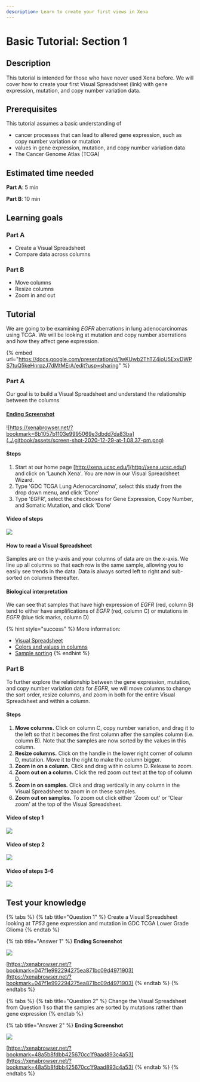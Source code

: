 ```yaml
---
description: Learn to create your first views in Xena
---
```


# Basic Tutorial: Section 1

## Description

This tutorial is intended for those who have never used Xena before. We will cover how to create your first Visual Spreadsheet \(link\) with gene expression, mutation, and copy number variation data.

## Prerequisites

This tutorial assumes a basic understanding of 

* cancer processes that can lead to altered gene expression, such as copy number variation or mutation
* values in gene expression, mutation, and copy number variation data
* The Cancer Genome Atlas \(TCGA\)

## Estimated time needed

**Part A**: 5 min

**Part B**: 10 min

## Learning goals

### Part A

* Create a Visual Spreadsheet
* Compare data across columns

### Part B

* Move columns
* Resize columns
* Zoom in and out

## Tutorial

We are going to be examining _EGFR_ aberrations in lung adenocarcinomas using TCGA. We will be looking at mutation and copy number aberrations and how they affect gene expression.

{% embed url="https://docs.google.com/presentation/d/1wKUwb2ThTZ4joU5ExyDWPS7tuQ5keHnrpzJ7dMtMErA/edit?usp=sharing" %}

### Part A

Our goal is to build a Visual Spreadsheet and understand the relationship between the columns

#### [Ending Screenshot](https://xenabrowser.net/?bookmark=6b1057b1103e9995069e3dbdd7da83ba)

![https://xenabrowser.net/?bookmark=6b1057b1103e9995069e3dbdd7da83ba](../.gitbook/assets/screen-shot-2020-12-29-at-1.08.37-pm.png)

#### Steps

1. Start at our home page [http://xena.ucsc.edu/](http://xena.ucsc.edu/) and click on 'Launch Xena'. You are now in our Visual Spreadsheet Wizard.
2. Type 'GDC TCGA Lung Adenocarcinoma', select this study from the drop down menu, and click 'Done'
3. Type 'EGFR', select the checkboxes for Gene Expression, Copy Number, and Somatic Mutation, and click 'Done'

#### Video of steps

![](../.gitbook/assets/basictutorialpart1a.gif)

#### How to read a Visual Spreadsheet

Samples are on the y-axis and your columns of data are on the x-axis. We line up all columns so that each row is the same sample, allowing you to easily see trends in the data. Data is always sorted left to right and sub-sorted on columns thereafter.

#### Biological interpretation

We can see that samples that have high expression of _EGFR_ \(red, column B\) tend to either have amplifications of _EGFR_ \(red,  column C\) or mutations in _EGFR_ \(blue tick marks, column D\)

{% hint style="success" %}
More information:

* [Visual Spreadsheet](../overview-of-features/visual-spreadsheet/#after-you-made-a-visual-spreadsheet)
* [Colors and values in columns](../overview-of-features/visual-spreadsheet/#data-values)
* [Sample sorting](../overview-of-features/visual-spreadsheet/#sample-sorting)
{% endhint %}

### Part B

To further explore the relationship between the gene expression, mutation, and copy number variation data for _EGFR_, we will move columns to change the sort order, resize columns, and zoom in both for the entire Visual Spreadsheet and within a column.

#### Steps

1. **Move columns.** Click on column C, copy number variation, and drag it to the left so that it becomes the first column after the samples column \(i.e. column B\). Note that the samples are now sorted by the values in this column.
2. **Resize columns.** Click on the handle in the lower right corner of column D, mutation. Move it to the right to make the column bigger. 
3. **Zoom in on a column.** Click and drag within column D. Release to zoom.
4. **Zoom out on a column.** Click the red zoom out text at the top of column D.
5. **Zoom in on samples.** Click and drag vertically in any column in the Visual Spreadsheet to zoom in on these samples.
6. **Zoom out on samples.** To zoom out click either 'Zoom out' or 'Clear zoom' at the top of the Visual Spreadsheet.

#### Video of step 1

![](../.gitbook/assets/basictutorialpart1ba.gif)

#### Video of step 2

![](../.gitbook/assets/basictutorialpart1bb.gif)

#### Video of steps 3-6

![](../.gitbook/assets/basictutorialpart1bc.gif)

## Test your knowledge

{% tabs %}
{% tab title="Question 1" %}
Create a Visual Spreadsheet looking at _TP53_ gene expression and mutation in GDC TCGA Lower Grade Glioma
{% endtab %}

{% tab title="Answer 1" %}
**Ending Screenshot**

![](../.gitbook/assets/screen-shot-2020-12-29-at-2.42.24-pm.png)

[https://xenabrowser.net/?bookmark=047f1e992294275ea871bc09d4971903](https://xenabrowser.net/?bookmark=047f1e992294275ea871bc09d4971903)
{% endtab %}
{% endtabs %}

{% tabs %}
{% tab title="Question 2" %}
Change the Visual Spreadsheet from Question 1 so that the samples are sorted by mutations rather than gene expression
{% endtab %}

{% tab title="Answer 2" %}
**Ending Screenshot**

![](../.gitbook/assets/screen-shot-2020-12-29-at-2.44.52-pm.png)

[https://xenabrowser.net/?bookmark=48a5b8fdbb425670cc1f9aad893c4a53](https://xenabrowser.net/?bookmark=48a5b8fdbb425670cc1f9aad893c4a53)
{% endtab %}
{% endtabs %}

